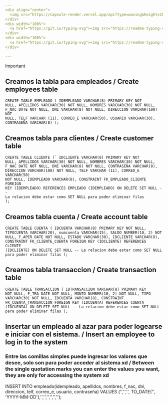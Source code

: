 ```yaml
---
<div align="center">
  <img src="https://capsule-render.vercel.app/api?type=waving&height=200&color=2196F3&text=SQL&reversal=false&fontColor=FFFF&fontAlign=48&fontAlignY=39&fontSize=84&animation=fadeIn">
</div>
<div width="100%">
  <a href="https://git.io/typing-svg"><img src="https://readme-typing-svg.herokuapp.com?font=Fira+Code&pause=1000&width=1000&lines=ES%3A+El+siguiente+c%C3%B3digo+SQL+es+por+si+el+usuario+desea+hacer+una+Base+de+Datos+;propia+o+tuvo+fallas+con+la+exportada." alt="Typing SVG" /></a>
</div>
<div width="100%">
  <a href="https://git.io/typing-svg"><img src="https://readme-typing-svg.herokuapp.com?font=Fira+Code&pause=1000&width=1000&lines=EN%3A+The+following+SQL+code+is+for+if+the+user+wants+to+make+a+database;of+his+own+or+had+failures+with+the+exported+database" alt="Typing SVG" /></a>
</div>

---
```


>[!IMPORTANT] 
> ## Creamos la tabla para empleados / Create employees table
> <code>CREATE TABLE EMPLEADO (
>    IDEMPLEADO VARCHAR(8) PRIMARY KEY NOT NULL,
>    APELLIDOS VARCHAR(30) NOT NULL,
>    NOMBRES VARCHAR(30) NOT NULL,
>    F_NAC DATE NOT NULL,
>    DNI VARCHAR(8) NOT NULL,
>    DIRECCION VARCHAR(100) NOT NULL,
>    TELF VARCHAR (11),
>    CORREO_E VARCHAR(50),
>    USUARIO VARCHAR(30),
>    CONTRASEÑA VARCHAR(8)
> ); </code>
> ## Creamos tabla para clientes / Create customer table
> <code>CREATE TABLE CLIENTE (`
>    IDCLIENTE VARCHAR(8) PRIMARY KEY NOT NULL,
>    APELLIDOS VARCHAR(30) NOT NULL,
>    NOMBRES VARCHAR(30) NOT NULL,
>    F_NAC DATE NOT NULL,
>    DNI VARCHAR(8) NOT NULL,
>    CONTRASEÑA VARCHAR(8),
>    DIRECCION VARCHAR(100) NOT NULL,
>    TELF VARCHAR (11),
>    CORREO_E VARCHAR(50) NOT NULL,
>    IDEMPLEADO VARCHAR(8),
>    CONSTRAINT FK_EMPLEADO_CLIENTE FOREIGN KEY (IDEMPLEADO) REFERENCES EMPLEADO (IDEMPLEADO) ON DELETE SET NULL -- La relacion debe estar como SET NULL para poder eliminar filas 
> );</code>
> ## Creamos tabla cuenta / Create account table
> <code>CREATE TABLE CUENTA (
>    IDCUENTA VARCHAR(8) PRIMARY KEY NOT NULL,
>    TIPOCUENTA VARCHAR(20),
>    numcuenta VARCHAR(15),
>    SALDO NUMBER(10, 2) NOT NULL,
>    F_APER DATE NOT NULL,
>    ESTADO VARCHAR(30),
>    IDCLIENTE VARCHAR(8),
>    CONSTRAINT FK_CLIENTE_CUENTA FOREIGN KEY (IDCLIENTE) REFERENCES CLIENTE (IDCLIENTE) ON DELETE SET NULL -- La relacion debe estar como SET NULL para poder eliminar filas 
> );</code>
> ## Creamos tabla transaccion / Create transaction table
> <code>CREATE TABLE TRANSACCION (
>    IDTRANSACCION VARCHAR(8) PRIMARY KEY NOT NULL,
>    F_TRA DATE NOT NULL,
>    MONTO NUMBER(10, 2) NOT NULL,
>    TIPO VARCHAR(30) NOT NULL,
>    IDCUENTA VARCHAR(8),
>    CONSTRAINT FK_CUENTA_TRANSACCION FOREIGN KEY (IDCUENTA) REFERENCES CUENTA (IDCUENTA) ON DELETE SET NULL -- La relacion debe estar como SET NULL para poder eliminar filas 
> );</code> 
> ## Insertar un empleado al azar para poder logearse e iniciar con el sistema. / Insert an employee to log in to the system
> ### Entre las comillas simples puede ingresar los valores que desee, solo son para poder acceder al sistema xd / Between the single quotation marks you can enter the values you want, they are only for accessing the system xd
> INSERT INTO empleado(idempleado, apellidos, nombres, f_nac, dni, direccion, telf, correo_e, usuario, contraseña) 
> VALUES ('','','', TO_DATE('', 'YYYY-MM-DD'),'','','','','',''); </code>
